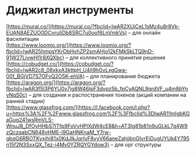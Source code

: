 # Диджитал инструменты

[https://mural.co/](https://mural.co/?fbclid=IwAR2XUiCeL1sMz4u8r8Vk-EUAN8AEZUO0DCvruIiDb8SRC7u0oof6LnVmkVs) – для онлайн фасилитации  
[https://www.loomio.org/](https://www.loomio.org/?fbclid=IwAR25hmpsYKrObHvhZP2smAHjo12kFMkSkLTQ9nD-91W27LivwHI1r8XQXbc) – для коллективного принятия решения  
[https://cobudget.co/](https://cobudget.co/?fbclid=IwAR2c8_08xkxA3kttpH_U4li9hGvLxgGwa-00f_BGjVD7S7OFvQ2O5K-ehVA) – для планирования бюджета  
[https://aragon.org/](https://aragon.org/?fbclid=IwAR3f5l3P6YU0v7jg8W46ipF3dvpz5b_fpCyAQNL9qrdVF_u4m8bYnyNqS0c) – для создания и распостранения токенов \(акций компании на ранней стадии\)  
[https://www.glassfrog.com/](https://l.facebook.com/l.php?u=https%3A%2F%2Fwww.glassfrog.com%2F%3Ffbclid%3DIwAR11mIgbKGaGug241wsRmVLS-WnuJ8_DfOyHHbS7lTfp9FoVvHPlXdW4cE8&h=AT3Ig81b81n9uGLkL7g4W9zQczqabCN648yHME-l9GaHNKnaM_Y7rw-gbqG6RBOTKyxjhi81x0KdJlkJqrIvF8vyV66aneZahjjbnGIvrEjDugUYUk4Y795n15f2N3SxxQX_Tez-i4Mv0YZRQYGYdow3) – для орг структуры

